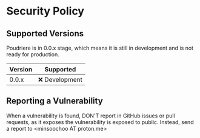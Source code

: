 # Security Policy

## Supported Versions

Poudriere is in 0.0.x stage, which means it is still in development
and is not ready for production.

| Version | Supported       |
|---------|-----------------|
| 0.0.x   | :x: Development |

## Reporting a Vulnerability

When a vulnerability is found, DON'T report in GitHub issues or pull requests,
as it exposes the vulnerability is exposed to public.
Instead, send a report to \<minsoochoo AT proton.me>
